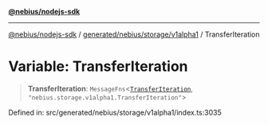 [**@nebius/nodejs-sdk**](../../../../../README.md)

***

[@nebius/nodejs-sdk](../../../../../README.md) / [generated/nebius/storage/v1alpha1](../README.md) / TransferIteration

# Variable: TransferIteration

> **TransferIteration**: `MessageFns`\<[`TransferIteration`](../interfaces/TransferIteration.md), `"nebius.storage.v1alpha1.TransferIteration"`\>

Defined in: src/generated/nebius/storage/v1alpha1/index.ts:3035
